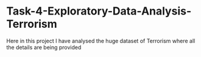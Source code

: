 # Task-4-Exploratory-Data-Analysis-Terrorism
Here in this project I have analysed the huge dataset of Terrorism where all the details are being provided
